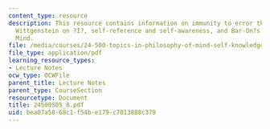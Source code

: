 ```yaml
---
content_type: resource
description: This resource contains information on immunity to error through misidentification,
  Wittgenstein on ?I?, self-reference and self-awareness, and Bar-On?s Speaking My
  Mind.
file: /media/courses/24-500-topics-in-philosophy-of-mind-self-knowledge-spring-2005/bea07a5868c1f54be179c7013888c379_24500S05_8.pdf
file_type: application/pdf
learning_resource_types:
- Lecture Notes
ocw_type: OCWFile
parent_title: Lecture Notes
parent_type: CourseSection
resourcetype: Document
title: 24500S05_8.pdf
uid: bea07a58-68c1-f54b-e179-c7013888c379
---
```

